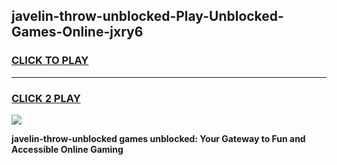 
## javelin-throw-unblocked-Play-Unblocked-Games-Online-jxry6
<h3>
<a href="https://premium76.site?title=javelin-throw-unblocked&ref=25A">CLICK TO PLAY</a></h3>
<hr>

<h3>
<a href="https://premium76.site?title=javelin-throw-unblocked&ref=25A">CLICK 2 PLAY</a>
  
</h3>

<a href="https://premium76.site?title=javelin-throw-unblocked&ref=25A"><img src="https://clearcache.store/games.png"></a>


**javelin-throw-unblocked games unblocked: Your Gateway to Fun and Accessible Online Gaming**
